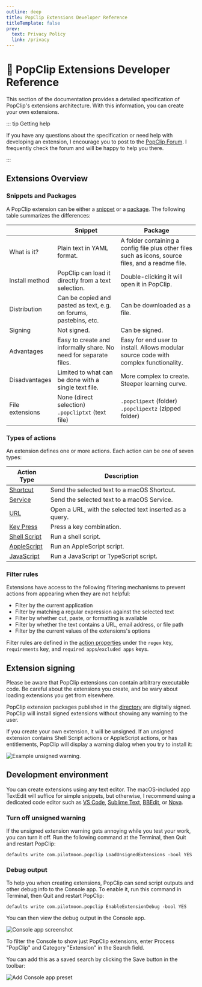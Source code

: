 ```yaml
---
outline: deep
title: PopClip Extensions Developer Reference
titleTemplate: false
prev:
  text: Privacy Policy
  link: /privacy
---
```


<!-- markdownlint-disable MD025 -->

# :robot: PopClip Extensions Developer Reference

This section of the documentation provides a detailed specification of PopClip's
extensions architecture. With this information, you can create your own
extensions.

::: tip Getting help

If you have any questions about the specification or need help with developing an extension, I encourage you to post to the [PopClip Forum](https://forum.popclip.app). I frequently check the forum and will be happy to help you there.

:::

## Extensions Overview

### Snippets and Packages

A PopClip extension can be either a [snippet](./snippets.md) or a
[package](./packages.md). The following table summarizes the differences:

|                 | Snippet                                                           | Package                                                                                            |
| --------------- | ----------------------------------------------------------------- | -------------------------------------------------------------------------------------------------- |
| What is it?     | Plain text in YAML format.                                        | A folder containing a config file plus other files such as icons, source files, and a readme file. |
| Install method  | PopClip can load it directly from a text selection.               | Double-clicking it will open it in PopClip.                                                        |
| Distribution    | Can be copied and pasted as text, e.g. on forums, pastebins, etc. | Can be downloaded as a file.                                                                       |
| Signing         | Not signed.                                                       | Can be signed.                                                                                |
| Advantages      | Easy to create and informally share. No need for separate files.  | Easy for end user to install. Allows modular source code with complex functionality.               |
| Disadvantages   | Limited to what can be done with a single text file.              | More complex to create. Steeper learning curve.                                                    |
| File extensions | None (direct selection)<br> `.popcliptxt` (text file)             | `.popclipext` (folder)<br> `.popclipextz` (zipped folder)                                          |

### Types of actions

An extension defines one or more actions. Each action can be one of seven types:

| Action Type                               | Description                                                  |
| ----------------------------------------- | ------------------------------------------------------------ |
| [Shortcut](./shortcut-actions)            | Send the selected text to a macOS Shortcut.                  |
| [Service](./service-actions)              | Send the selected text to a macOS Service.                   |
| [URL](./url-actions.md)                   | Open a URL, with the selected text inserted as a query.      |
| [Key Press](./key-press-actions.md)       | Press a key combination.                                     |
| [Shell Script](./shell-script-actions.md) | Run a shell script.                                          |
| [AppleScript](./applescript-actions.md)   | Run an AppleScript script.                                   |
| [JavaScript](./js-actions.md)             | Run a JavaScript or TypeScript script.                                     |

### Filter rules

Extensions have access to the following filtering mechanisms to prevent actions
from appearing when they are not helpful:

- Filter by the current application
- Filter by matching a regular expression against the selected text
- Filter by whether cut, paste, or formatting is available
- Filter by whether the text contains a URL, email address, or file path
- Filter by the current values of the extensions's options

Filter rules are defined in the [action properties](./actions) under the `regex`
key, `requirements` key, and `required apps`/`excluded apps` keys.

## Extension signing

Please be aware that PopClip extensions can contain arbitrary executable code.
Be careful about the extensions you create, and be wary about loading extensions
you get from elsewhere.

PopClip extension packages published in the [directory](/extensions/) are
digitally signed. PopClip will install signed extensions without showing any
warning to the user.

If you create your own extension, it will be unsigned. If an unsigned extension
contains Shell Script actions or AppleScript actions, or has entitlements,
PopClip will display a warning dialog when you try to install it:

![Example unsigned warning.](../guide/media/shot-unsigned-warning.png#pref "Unsigned extension warning.")

## Development environment

You can create extensions using any text editor. The macOS-included app TextEdit
will suffice for simple snippets, but otherwise, I recommend using a dedicated
code editor such as [VS Code](https://code.visualstudio.com/),
[Sublime Text](https://www.sublimetext.com/),
[BBEdit](https://www.barebones.com/products/bbedit/), or
[Nova](https://nova.app/).

### Turn off unsigned warning

If the unsigned extension warning gets annoying while you test your work, you
can turn it off. Run the following command at the Terminal, then Quit and
restart PopClip:

`defaults write com.pilotmoon.popclip LoadUnsignedExtensions -bool YES`

### Debug output

To help you when creating extensions, PopClip can send script outputs and other
debug info to the Console app. To enable it, run this command in Terminal, then
Quit and restart PopClip:

`defaults write com.pilotmoon.popclip EnableExtensionDebug -bool YES`

You can then view the debug output in the Console app.

![Console app screenshot](./media/shot-console-window-2.png "Viewing PopClip debug output in the Console app.")

To filter the Console to show just PopClip extensions, enter Process "PopClip"
and Category "Extension" in the Search field.

You can add this as a saved search by clicking the Save button in the toolbar:

![Add Console app preset](./media/shot-console-preset-1.png "Adding a preset to the Console app.")
